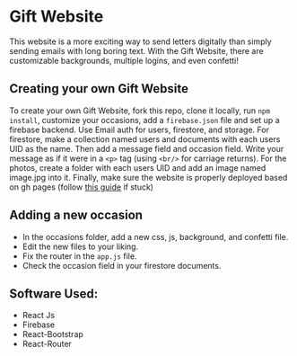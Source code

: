 # Gift Website
This website is a more exciting way to send letters digitally than 
simply sending emails with long boring text. With the Gift Website, 
there are customizable backgrounds, multiple logins, and even confetti!

## Creating your own Gift Website
To create your own Gift Website, fork this repo, clone it locally, 
run ``npm install``, customize your occasions, add a ``firebase.json`` file 
and set up a firebase backend. Use Email auth for users, firestore, 
and storage. For firestore, make a collection named users and documents 
with each users UID as the name. Then add a message field and occasion 
field. Write your message as if it were in a ``<p>`` tag (using ``<br/>`` 
for carriage returns). For the photos, create a folder with each 
users UID and add an image named image.jpg into it. Finally, make sure 
the website is properly deployed based on gh pages (follow [this 
guide](https://dev.to/yuribenjamin/how-to-deploy-react-app-in-github-pages-2a1f) if stuck)

## Adding a new occasion
- In the occasions folder, add a new css, js, background, and confetti file. 
- Edit the new files to your liking.
- Fix the router in the ``app.js`` file.
- Check the occasion field in your firestore documents.

## Software Used:
- React Js
- Firebase
- React-Bootstrap
- React-Router

